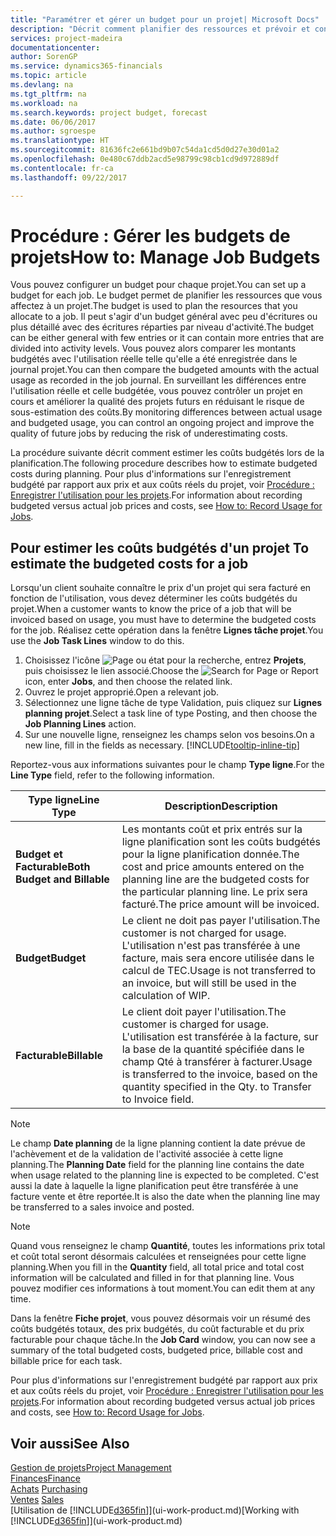```yaml
---
title: "Paramétrer et gérer un budget pour un projet| Microsoft Docs"
description: "Décrit comment planifier des ressources et prévoir et contrôler les coûts d'un projet en définissant un budget pour chaque projet."
services: project-madeira
documentationcenter: 
author: SorenGP
ms.service: dynamics365-financials
ms.topic: article
ms.devlang: na
ms.tgt_pltfrm: na
ms.workload: na
ms.search.keywords: project budget, forecast
ms.date: 06/06/2017
ms.author: sgroespe
ms.translationtype: HT
ms.sourcegitcommit: 81636fc2e661bd9b07c54da1cd5d0d27e30d01a2
ms.openlocfilehash: 0e480c67ddb2acd5e98799c98cb1cd9d972889df
ms.contentlocale: fr-ca
ms.lasthandoff: 09/22/2017

---
```

# <a name="how-to-manage-job-budgets"></a><span data-ttu-id="a428a-103">Procédure : Gérer les budgets de projets</span><span class="sxs-lookup"><span data-stu-id="a428a-103">How to: Manage Job Budgets</span></span>
<span data-ttu-id="a428a-104">Vous pouvez configurer un budget pour chaque projet.</span><span class="sxs-lookup"><span data-stu-id="a428a-104">You can set up a budget for each job.</span></span> <span data-ttu-id="a428a-105">Le budget permet de planifier les ressources que vous affectez à un projet.</span><span class="sxs-lookup"><span data-stu-id="a428a-105">The budget is used to plan the resources that you allocate to a job.</span></span> <span data-ttu-id="a428a-106">Il peut s'agir d'un budget général avec peu d'écritures ou plus détaillé avec des écritures réparties par niveau d'activité.</span><span class="sxs-lookup"><span data-stu-id="a428a-106">The budget can be either general with few entries or it can contain more entries that are divided into activity levels.</span></span> <span data-ttu-id="a428a-107">Vous pouvez alors comparer les montants budgétés avec l'utilisation réelle telle qu'elle a été enregistrée dans le journal projet.</span><span class="sxs-lookup"><span data-stu-id="a428a-107">You can then compare the budgeted amounts with the actual usage as recorded in the job journal.</span></span> <span data-ttu-id="a428a-108">En surveillant les différences entre l'utilisation réelle et celle budgétée, vous pouvez contrôler un projet en cours et améliorer la qualité des projets futurs en réduisant le risque de sous-estimation des coûts.</span><span class="sxs-lookup"><span data-stu-id="a428a-108">By monitoring differences between actual usage and budgeted usage, you can control an ongoing project and improve the quality of future jobs by reducing the risk of underestimating costs.</span></span>

<span data-ttu-id="a428a-109">La procédure suivante décrit comment estimer les coûts budgétés lors de la planification.</span><span class="sxs-lookup"><span data-stu-id="a428a-109">The following procedure describes how to estimate budgeted costs during planning.</span></span> <span data-ttu-id="a428a-110">Pour plus d'informations sur l'enregistrement budgété par rapport aux prix et aux coûts réels du projet, voir [Procédure : Enregistrer l'utilisation pour les projets](projects-how-record-job-usage.md).</span><span class="sxs-lookup"><span data-stu-id="a428a-110">For information about recording budgeted versus actual job prices and costs, see [How to: Record Usage for Jobs](projects-how-record-job-usage.md).</span></span>  

## <span data-ttu-id="a428a-111"><a name="JobBudgetCosts"></a> Pour estimer les coûts budgétés d'un projet</span><span class="sxs-lookup"><span data-stu-id="a428a-111"><a name="JobBudgetCosts"></a> To estimate the budgeted costs for a job</span></span>
<span data-ttu-id="a428a-112">Lorsqu'un client souhaite connaître le prix d'un projet qui sera facturé en fonction de l'utilisation, vous devez déterminer les coûts budgétés du projet.</span><span class="sxs-lookup"><span data-stu-id="a428a-112">When a customer wants to know the price of a job that will be invoiced based on usage, you must have to determine the budgeted costs for the job.</span></span> <span data-ttu-id="a428a-113">Réalisez cette opération dans la fenêtre **Lignes tâche projet**.</span><span class="sxs-lookup"><span data-stu-id="a428a-113">You use the **Job Task Lines** window to do this.</span></span>

1. <span data-ttu-id="a428a-114">Choisissez l'icône ![Page ou état pour la recherche](media/ui-search/search_small.png "icône Page ou état pour la recherche"), entrez **Projets**, puis choisissez le lien associé.</span><span class="sxs-lookup"><span data-stu-id="a428a-114">Choose the ![Search for Page or Report](media/ui-search/search_small.png "Search for Page or Report icon") icon, enter **Jobs**, and then choose the related link.</span></span>  
2. <span data-ttu-id="a428a-115">Ouvrez le projet approprié.</span><span class="sxs-lookup"><span data-stu-id="a428a-115">Open a relevant job.</span></span>
3. <span data-ttu-id="a428a-116">Sélectionnez une ligne tâche de type Validation, puis cliquez sur **Lignes planning projet**.</span><span class="sxs-lookup"><span data-stu-id="a428a-116">Select a task line of type Posting, and then choose the **Job Planning Lines** action.</span></span>
4. <span data-ttu-id="a428a-117">Sur une nouvelle ligne, renseignez les champs selon vos besoins.</span><span class="sxs-lookup"><span data-stu-id="a428a-117">On a new line, fill in the fields as necessary.</span></span> [!INCLUDE[tooltip-inline-tip](includes/tooltip-inline-tip_md.md)]   

<span data-ttu-id="a428a-118">Reportez-vous aux informations suivantes pour le champ **Type ligne**.</span><span class="sxs-lookup"><span data-stu-id="a428a-118">For the **Line Type** field, refer to the following information.</span></span>  

| <span data-ttu-id="a428a-119">Type ligne</span><span class="sxs-lookup"><span data-stu-id="a428a-119">Line Type</span></span> | <span data-ttu-id="a428a-120">Description</span><span class="sxs-lookup"><span data-stu-id="a428a-120">Description</span></span> |
| --- | --- |
| <span data-ttu-id="a428a-121">**Budget et Facturable**</span><span class="sxs-lookup"><span data-stu-id="a428a-121">**Both Budget and Billable**</span></span> |<span data-ttu-id="a428a-122">Les montants coût et prix entrés sur la ligne planification sont les coûts budgétés pour la ligne planification donnée.</span><span class="sxs-lookup"><span data-stu-id="a428a-122">The cost and price amounts entered on the planning line are the budgeted costs for the particular planning line.</span></span> <span data-ttu-id="a428a-123">Le prix sera facturé.</span><span class="sxs-lookup"><span data-stu-id="a428a-123">The price amount will be invoiced.</span></span> |
| <span data-ttu-id="a428a-124">**Budget**</span><span class="sxs-lookup"><span data-stu-id="a428a-124">**Budget**</span></span> |<span data-ttu-id="a428a-125">Le client ne doit pas payer l'utilisation.</span><span class="sxs-lookup"><span data-stu-id="a428a-125">The customer is not charged for usage.</span></span> <span data-ttu-id="a428a-126">L'utilisation n'est pas transférée à une facture, mais sera encore utilisée dans le calcul de TEC.</span><span class="sxs-lookup"><span data-stu-id="a428a-126">Usage is not transferred to an invoice, but will still be used in the calculation of WIP.</span></span> |
| <span data-ttu-id="a428a-127">**Facturable**</span><span class="sxs-lookup"><span data-stu-id="a428a-127">**Billable**</span></span> |<span data-ttu-id="a428a-128">Le client doit payer l'utilisation.</span><span class="sxs-lookup"><span data-stu-id="a428a-128">The customer is charged for usage.</span></span> <span data-ttu-id="a428a-129">L'utilisation est transférée à la facture, sur la base de la quantité spécifiée dans le champ Qté à transférer à facturer.</span><span class="sxs-lookup"><span data-stu-id="a428a-129">Usage is transferred to the invoice, based on the quantity specified in the Qty. to Transfer to Invoice field.</span></span> |

> [!NOTE]  
>   <span data-ttu-id="a428a-130">Le champ **Date planning** de la ligne planning contient la date prévue de l'achèvement et de la validation de l'activité associée à cette ligne planning.</span><span class="sxs-lookup"><span data-stu-id="a428a-130">The **Planning Date** field for the planning line contains the date when usage related to the planning line is expected to be completed.</span></span> <span data-ttu-id="a428a-131">C'est aussi la date à laquelle la ligne planification peut être transférée à une facture vente et être reportée.</span><span class="sxs-lookup"><span data-stu-id="a428a-131">It is also the date when the planning line may be transferred to a sales invoice and posted.</span></span>  

> [!NOTE]  
>   <span data-ttu-id="a428a-132">Quand vous renseignez le champ **Quantité**, toutes les informations prix total et coût total seront désormais calculées et renseignées pour cette ligne planning.</span><span class="sxs-lookup"><span data-stu-id="a428a-132">When you fill in the **Quantity** field, all total price and total cost information will be calculated and filled in for that planning line.</span></span> <span data-ttu-id="a428a-133">Vous pouvez modifier ces informations à tout moment.</span><span class="sxs-lookup"><span data-stu-id="a428a-133">You can edit them at any time.</span></span>

<span data-ttu-id="a428a-134">Dans la fenêtre **Fiche projet**, vous pouvez désormais voir un résumé des coûts budgétés totaux, des prix budgétés, du coût facturable et du prix facturable pour chaque tâche.</span><span class="sxs-lookup"><span data-stu-id="a428a-134">In the **Job Card** window, you can now see a summary of the total budgeted costs, budgeted price, billable cost and billable price for each task.</span></span>

<span data-ttu-id="a428a-135">Pour plus d'informations sur l'enregistrement budgété par rapport aux prix et aux coûts réels du projet, voir [Procédure : Enregistrer l'utilisation pour les projets](projects-how-record-job-usage.md).</span><span class="sxs-lookup"><span data-stu-id="a428a-135">For information about recording budgeted versus actual job prices and costs, see [How to: Record Usage for Jobs](projects-how-record-job-usage.md).</span></span>

## <a name="see-also"></a><span data-ttu-id="a428a-136">Voir aussi</span><span class="sxs-lookup"><span data-stu-id="a428a-136">See Also</span></span>
[<span data-ttu-id="a428a-137">Gestion de projets</span><span class="sxs-lookup"><span data-stu-id="a428a-137">Project Management</span></span>](projects-manage-projects.md)  
[<span data-ttu-id="a428a-138">Finances</span><span class="sxs-lookup"><span data-stu-id="a428a-138">Finance</span></span>](finance.md)  
<span data-ttu-id="a428a-139">[Achats](purchasing-manage-purchasing.md)       </span><span class="sxs-lookup"><span data-stu-id="a428a-139">[Purchasing](purchasing-manage-purchasing.md)       </span></span>  
<span data-ttu-id="a428a-140">[Ventes](sales-manage-sales.md)    </span><span class="sxs-lookup"><span data-stu-id="a428a-140">[Sales](sales-manage-sales.md)    </span></span>  
<span data-ttu-id="a428a-141">[Utilisation de [!INCLUDE[d365fin](includes/d365fin_md.md)]](ui-work-product.md)</span><span class="sxs-lookup"><span data-stu-id="a428a-141">[Working with [!INCLUDE[d365fin](includes/d365fin_md.md)]](ui-work-product.md)</span></span>  

